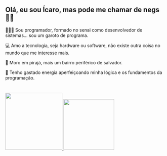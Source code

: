 ## Olá, eu sou Ícaro, mas pode me chamar de negs 🤙🏿

👨🏿‍💻 Sou programador, formado no senai como desenvolvedor de sistemas... sou um garoto de programa.

💻 Amo a tecnologia, seja hardware ou software, não existe outra coisa no mundo que me interesse mais.

🌴 Moro em pirajá, mais um bairro periférico de salvador.

🧠 Tenho gastado energia aperfeiçoando minha lógica e os fundamentos da programação.
#
 <div>
  <a href="https://github.com/isnegs">
  <img height="180em" src="https://github-readme-stats.vercel.app/api?username=isnegs&show_icons=true&theme=dracula&include_all_commits=true&count_private=true"/>
  <img height="160em" src="https://github-readme-stats.vercel.app/api/top-langs/?username=isnegs&layout=compact&langs_count=16&theme=dracula"/>
</div>
